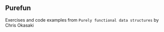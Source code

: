 Purefun
-------

Exercises and code examples from `Purely functional data structures` by Chris
Okasaki
